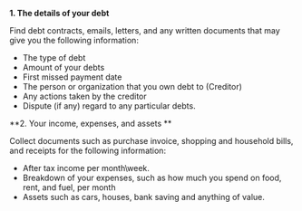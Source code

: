 **1. The details of your debt**

Find debt contracts, emails, letters, and any written documents that may give you the following information:

* The type of debt 
* Amount of your debts
* First missed payment date
* The person or organization that you own debt to (Creditor) 
* Any actions taken by the creditor 
* Dispute (if any) regard to any particular debts.

**2. Your income, expenses, and assets **

Collect documents such as purchase invoice, shopping and household bills, and receipts for the following information:

* After tax income per month\week. 
* Breakdown of your expenses, such as how much you spend on food, rent, and fuel, per month 
* Assets such as cars, houses, bank saving and anything of value. 

